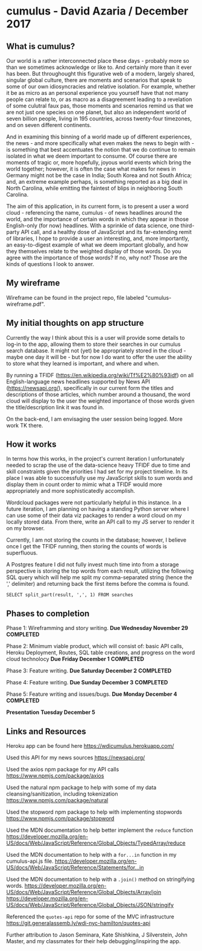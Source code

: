 # cumulus - David Azaria / December 2017

## What is cumulus?

Our world is a rather interconnected place these days - probably more so than we sometimes acknowledge or like to. And certainly more than it ever has been. But throughought this figurative web of a modern, largely shared, singular global culture, there are moments and scenarios that speak to some of our own idiosyncracies and relative isolation. For example, whether it be as micro as an personal experience you yourself have that not many people can relate to, or as macro as a disagreement leading to a revelation of some culutral faux pas, those moments and scenarios remind us that we are not just one species on one planet, but also an independent world of seven billion people, living in 195 countries, across twenty-four timezones, and on seven different continents. 

And in examining this binning of a world made up of different experiences, the news - and more specifically what even makes the news to begin with - is something that best accentuates the notion that we do continue to remain isolated in what we deem important to consume. Of course there are moments of tragic or, more hopefully, joyous world events which bring the world together; however, it is often the case what makes for news in Germany might not be the case in India; South Korea and not South Africa; and, an extreme example perhaps, is something reported as a big deal in North Carolina, while emitting the faintest of blips in neighboring South Carolina.  

The aim of this application, in its current form, is to present a user a word cloud - referencing the name, cumulus - of news headlines around the world, and the importance of certain words in which they appear in those English-only (for now) headlines. With a sprinkle of data science, one third-party API call, and a healthy dose of JavaScript and its far-extending remit of libraries, I hope to provide a user an interesting, and, more importantly, an easy-to-digest example of what we deem important globally, and how they themselves relate to the weighted display of those words. Do you agree with the importance of those words? If no, why not? Those are the kinds of questions I look to answer. 

## My wireframe

Wireframe can be found in the project repo, file labeled "cumulus-wireframe.pdf".

## My initial thoughts on app structure

Currently the way I think about this is a user will provide some details to log-in to the app, allowing them to store their searches in our cumulus search database. It might not (yet) be appropriately stored in the cloud - maybe one day it will be - but for now I do want to offer the user the ability to store what they learned is important, and where and when.  

By running a TFIDF (https://en.wikipedia.org/wiki/Tf%E2%80%93idf) on all English-language news headlines supported by News API (https://newsapi.org/), specifically in our current form the titles and descriptions of those articles, which number around a thousand, the word cloud will display to the user the weighted importance of those words given the title/description link it was found in. 

On the back-end, I am envisaging the user session being logged. More work TK there.  

## How it works

In terms how this works, in the project's current iteration I unfortunately needed to scrap the use of the data-science heavy TFIDF due to time and skill constraints given the priorities I had set for my project timeline. In its place I was able to successfully use my JavaScript skills to sum words and display them in count order to mimic what a TFIDF would more appropriately and more sophisticatedly accomplish. 

Wordcloud packages were not particularly helpful in this instance. In a future iteration, I am planning on having a standing Python server where I can use some of their data viz packages to render a word cloud on my locally stored data. From there, write an API call to my JS server to render it on my browser.

Currently, I am not storing the counts in the database; however, I believe once I get the TFIDF running, then storing the counts of words is superfluous. 

A Postgres feature I did not fully invest much time into from a storage perspective is storing the top words from each result, utilizing the following SQL query which will help me split my comma-separated string (hence the ',' delimiter) and returning back the first items before the comma is found.

`SELECT split_part(result, ',', 1) FROM searches`

## Phases to completion

Phase 1: Wireframming and story writing. **Due Wednesday November 29** **COMPLETED**

Phase 2: Minimum viable product, which will consist of: basic API calls, Heroku Deployment, Routes, SQL table creations, and progress on the word cloud technolocy **Due Friday December 1** **COMPLETED**

Phase 3: Feature writing. **Due Saturday December 2** **COMPLETED**

Phase 4: Feature writing. **Due Sunday December 3** **COMPLETED**

Phase 5: Feature writing and issues/bugs. **Due Monday December 4** **COMPLETED**

**Presentation** **Tuesday December 5**

## Links and Resources

Heroku app can be found here https://wdicumulus.herokuapp.com/

Used this API for my news sources https://newsapi.org/

Used the axios npm package for my API calls https://www.npmjs.com/package/axios

Used the natural npm package to help with some of my data cleansing/sanitization, including tokenization https://www.npmjs.com/package/natural 

Used the stopword npm package to help with implementing stopwords https://www.npmjs.com/package/stopword  

Used the MDN documentation to help better implement the `reduce` function https://developer.mozilla.org/en-US/docs/Web/JavaScript/Reference/Global_Objects/TypedArray/reduce

Used the MDN documentation to help with a `for...in` function in my cumulus-api.js file. https://developer.mozilla.org/en-US/docs/Web/JavaScript/Reference/Statements/for...in

Used the MDN documentation to help with a `.join()` method on stringifying words.
https://developer.mozilla.org/en-US/docs/Web/JavaScript/Reference/Global_Objects/Array/join
https://developer.mozilla.org/en-US/docs/Web/JavaScript/Reference/Global_Objects/JSON/stringify

Referenced the `quotes-api` repo for some of the MVC infrastructure https://git.generalassemb.ly/wdi-nyc-hamilton/quotes-api

Further attribution to Jason Seminara, Kate Shishkina, J Silverstein, John Master, and my classmates for their help debugging/inspiring the app.
